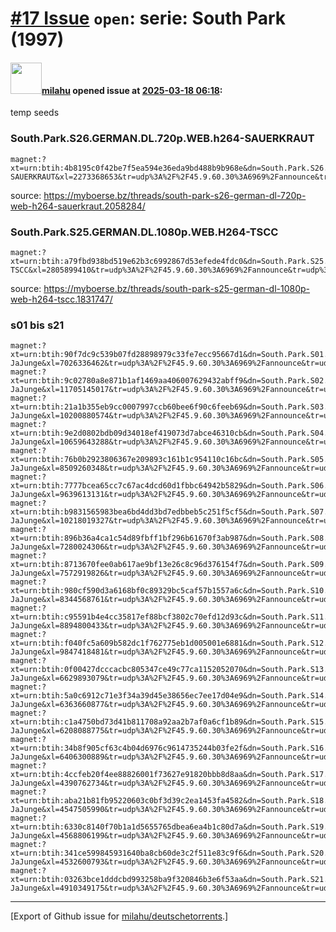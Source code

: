 # [\#17 Issue](https://github.com/milahu/deutschetorrents/issues/17) `open`: serie: South Park (1997)

#### <img src="https://avatars.githubusercontent.com/u/12958815?v=4" width="50">[milahu](https://github.com/milahu) opened issue at [2025-03-18 06:18](https://github.com/milahu/deutschetorrents/issues/17):

temp seeds

### South.Park.S26.GERMAN.DL.720p.WEB.h264-SAUERKRAUT

    magnet:?xt=urn:btih:4b8195c0f42be7f5ea594e36eda9bd488b9b968e&dn=South.Park.S26.GERMAN.DL.720p.WEB.h264-SAUERKRAUT&xl=2273368653&tr=udp%3A%2F%2F45.9.60.30%3A6969%2Fannounce&tr=udp%3A%2F%2F142.132.183.104%3A6969%2Fannounce&tr=udp%3A%2F%2F185.216.179.62%3A25%2Fannounce&tr=udp%3A%2F%2F93.158.213.92%3A1337%2Fannounce&tr=udp%3A%2F%2F5.255.124.190%3A6969%2Fannounce&piece_size=4194304

source:
<https://myboerse.bz/threads/south-park-s26-german-dl-720p-web-h264-sauerkraut.2058284/>

### South.Park.S25.GERMAN.DL.1080p.WEB.H264-TSCC

    magnet:?xt=urn:btih:a79fbd938bd519e62b3c6992867d53efede4fdc0&dn=South.Park.S25.GERMAN.DL.1080p.WEB.H264-TSCC&xl=2805899410&tr=udp%3A%2F%2F45.9.60.30%3A6969%2Fannounce&tr=udp%3A%2F%2F142.132.183.104%3A6969%2Fannounce&tr=udp%3A%2F%2F185.216.179.62%3A25%2Fannounce&tr=udp%3A%2F%2F93.158.213.92%3A1337%2Fannounce&tr=udp%3A%2F%2F5.255.124.190%3A6969%2Fannounce&piece_size=4194304

source:
<https://myboerse.bz/threads/south-park-s25-german-dl-1080p-web-h264-tscc.1831747/>

### s01 bis s21

    magnet:?xt=urn:btih:90f7dc9c539b07fd28898979c33fe7ecc95667d1&dn=South.Park.S01.German.DL.AC3D.1080p.FS.BluRay.x264-JaJunge&xl=7026336462&tr=udp%3A%2F%2F45.9.60.30%3A6969%2Fannounce&tr=udp%3A%2F%2F142.132.183.104%3A6969%2Fannounce&tr=udp%3A%2F%2F185.216.179.62%3A25%2Fannounce&tr=udp%3A%2F%2F93.158.213.92%3A1337%2Fannounce&tr=udp%3A%2F%2F5.255.124.190%3A6969%2Fannounce&piece_size=8388608
    magnet:?xt=urn:btih:9c02780a8e871b1af1469aa406007629432abff9&dn=South.Park.S02.German.DL.AC3D.1080p.BluRay.x264-JaJunge&xl=11705145017&tr=udp%3A%2F%2F45.9.60.30%3A6969%2Fannounce&tr=udp%3A%2F%2F142.132.183.104%3A6969%2Fannounce&tr=udp%3A%2F%2F185.216.179.62%3A25%2Fannounce&tr=udp%3A%2F%2F93.158.213.92%3A1337%2Fannounce&tr=udp%3A%2F%2F5.255.124.190%3A6969%2Fannounce&piece_size=8388608
    magnet:?xt=urn:btih:21a1b355eb9cc0007997ccb60bee6f90c6feeb69&dn=South.Park.S03.German.DL.AC3D.1080p.BluRay.x264-JaJunge&xl=10200880574&tr=udp%3A%2F%2F45.9.60.30%3A6969%2Fannounce&tr=udp%3A%2F%2F142.132.183.104%3A6969%2Fannounce&tr=udp%3A%2F%2F185.216.179.62%3A25%2Fannounce&tr=udp%3A%2F%2F93.158.213.92%3A1337%2Fannounce&tr=udp%3A%2F%2F5.255.124.190%3A6969%2Fannounce&piece_size=8388608
    magnet:?xt=urn:btih:9e2d0802bdb09d34018ef419073d7abce46310cb&dn=South.Park.S04.German.DL.AC3D.1080p.BluRay.x264-JaJunge&xl=10659643288&tr=udp%3A%2F%2F45.9.60.30%3A6969%2Fannounce&tr=udp%3A%2F%2F142.132.183.104%3A6969%2Fannounce&tr=udp%3A%2F%2F185.216.179.62%3A25%2Fannounce&tr=udp%3A%2F%2F93.158.213.92%3A1337%2Fannounce&tr=udp%3A%2F%2F5.255.124.190%3A6969%2Fannounce&piece_size=8388608
    magnet:?xt=urn:btih:76b0b2923806367e209893c161b1c954110c16bc&dn=South.Park.S05.German.DL.AC3D.1080p.BluRay.x264-JaJunge&xl=8509260348&tr=udp%3A%2F%2F45.9.60.30%3A6969%2Fannounce&tr=udp%3A%2F%2F142.132.183.104%3A6969%2Fannounce&tr=udp%3A%2F%2F185.216.179.62%3A25%2Fannounce&tr=udp%3A%2F%2F93.158.213.92%3A1337%2Fannounce&tr=udp%3A%2F%2F5.255.124.190%3A6969%2Fannounce&piece_size=8388608
    magnet:?xt=urn:btih:7777bcea65cc7c67ac4dcd60d1fbbc64942b5829&dn=South.Park.S06.German.DL.AC3D.1080p.BluRay.x264-JaJunge&xl=9639613131&tr=udp%3A%2F%2F45.9.60.30%3A6969%2Fannounce&tr=udp%3A%2F%2F142.132.183.104%3A6969%2Fannounce&tr=udp%3A%2F%2F185.216.179.62%3A25%2Fannounce&tr=udp%3A%2F%2F93.158.213.92%3A1337%2Fannounce&tr=udp%3A%2F%2F5.255.124.190%3A6969%2Fannounce&piece_size=8388608
    magnet:?xt=urn:btih:b9831565983bea6bd4dd3bd7edbbeb5c251f5cf5&dn=South.Park.S07.German.DL.AC3D.1080p.BluRay.x264-JaJunge&xl=10218019327&tr=udp%3A%2F%2F45.9.60.30%3A6969%2Fannounce&tr=udp%3A%2F%2F142.132.183.104%3A6969%2Fannounce&tr=udp%3A%2F%2F185.216.179.62%3A25%2Fannounce&tr=udp%3A%2F%2F93.158.213.92%3A1337%2Fannounce&tr=udp%3A%2F%2F5.255.124.190%3A6969%2Fannounce&piece_size=8388608
    magnet:?xt=urn:btih:896b36a4ca1c54d89fbff1bf296b61670f3ab987&dn=South.Park.S08.German.DL.AC3D.1080p.BluRay.x264-JaJunge&xl=7280024306&tr=udp%3A%2F%2F45.9.60.30%3A6969%2Fannounce&tr=udp%3A%2F%2F142.132.183.104%3A6969%2Fannounce&tr=udp%3A%2F%2F185.216.179.62%3A25%2Fannounce&tr=udp%3A%2F%2F93.158.213.92%3A1337%2Fannounce&tr=udp%3A%2F%2F5.255.124.190%3A6969%2Fannounce&piece_size=8388608
    magnet:?xt=urn:btih:8713670fee0ab617ae9bf13e26c8c96d376154f7&dn=South.Park.S09.German.DL.AC3D.1080p.BluRay.x264-JaJunge&xl=7572919826&tr=udp%3A%2F%2F45.9.60.30%3A6969%2Fannounce&tr=udp%3A%2F%2F142.132.183.104%3A6969%2Fannounce&tr=udp%3A%2F%2F185.216.179.62%3A25%2Fannounce&tr=udp%3A%2F%2F93.158.213.92%3A1337%2Fannounce&tr=udp%3A%2F%2F5.255.124.190%3A6969%2Fannounce&piece_size=8388608
    magnet:?xt=urn:btih:980cf590d3a6168bf0c89329bc5caf57b1557a6c&dn=South.Park.S10.German.DL.AC3D.1080p.BluRay.x264-JaJunge&xl=8344568761&tr=udp%3A%2F%2F45.9.60.30%3A6969%2Fannounce&tr=udp%3A%2F%2F142.132.183.104%3A6969%2Fannounce&tr=udp%3A%2F%2F185.216.179.62%3A25%2Fannounce&tr=udp%3A%2F%2F93.158.213.92%3A1337%2Fannounce&tr=udp%3A%2F%2F5.255.124.190%3A6969%2Fannounce&piece_size=8388608
    magnet:?xt=urn:btih:c95591b4e4cc35817ef88bcf3802c70efd12d93c&dn=South.Park.S11.German.DL.AC3D.1080p.BluRay.x264-JaJunge&xl=8894800433&tr=udp%3A%2F%2F45.9.60.30%3A6969%2Fannounce&tr=udp%3A%2F%2F142.132.183.104%3A6969%2Fannounce&tr=udp%3A%2F%2F185.216.179.62%3A25%2Fannounce&tr=udp%3A%2F%2F93.158.213.92%3A1337%2Fannounce&tr=udp%3A%2F%2F5.255.124.190%3A6969%2Fannounce&piece_size=8388608
    magnet:?xt=urn:btih:f040fc5a609b582dc1f762775eb1d005001e6881&dn=South.Park.S12.German.DL.AC3D.1080p.BluRay.x264-JaJunge&xl=9847418481&tr=udp%3A%2F%2F45.9.60.30%3A6969%2Fannounce&tr=udp%3A%2F%2F142.132.183.104%3A6969%2Fannounce&tr=udp%3A%2F%2F185.216.179.62%3A25%2Fannounce&tr=udp%3A%2F%2F93.158.213.92%3A1337%2Fannounce&tr=udp%3A%2F%2F5.255.124.190%3A6969%2Fannounce&piece_size=8388608
    magnet:?xt=urn:btih:0f00427dcccacbc805347ce49c77ca1152052070&dn=South.Park.S13.German.DL.AC3D.1080p.BluRay.x264-JaJunge&xl=6629893079&tr=udp%3A%2F%2F45.9.60.30%3A6969%2Fannounce&tr=udp%3A%2F%2F142.132.183.104%3A6969%2Fannounce&tr=udp%3A%2F%2F185.216.179.62%3A25%2Fannounce&tr=udp%3A%2F%2F93.158.213.92%3A1337%2Fannounce&tr=udp%3A%2F%2F5.255.124.190%3A6969%2Fannounce&piece_size=8388608
    magnet:?xt=urn:btih:5a0c6912c71e3f34a39d45e38656ec7ee17d04e9&dn=South.Park.S14.German.DL.AC3D.1080p.BluRay.x264-JaJunge&xl=6363660877&tr=udp%3A%2F%2F45.9.60.30%3A6969%2Fannounce&tr=udp%3A%2F%2F142.132.183.104%3A6969%2Fannounce&tr=udp%3A%2F%2F185.216.179.62%3A25%2Fannounce&tr=udp%3A%2F%2F93.158.213.92%3A1337%2Fannounce&tr=udp%3A%2F%2F5.255.124.190%3A6969%2Fannounce&piece_size=8388608
    magnet:?xt=urn:btih:c1a4750bd73d41b811708a92aa2b7af0a6cf1b89&dn=South.Park.S15.German.DL.AC3D.1080p.BluRay.x264-JaJunge&xl=6208088775&tr=udp%3A%2F%2F45.9.60.30%3A6969%2Fannounce&tr=udp%3A%2F%2F142.132.183.104%3A6969%2Fannounce&tr=udp%3A%2F%2F185.216.179.62%3A25%2Fannounce&tr=udp%3A%2F%2F93.158.213.92%3A1337%2Fannounce&tr=udp%3A%2F%2F5.255.124.190%3A6969%2Fannounce&piece_size=8388608
    magnet:?xt=urn:btih:34b8f905cf63c4b04d6976c9614735244b03fe2f&dn=South.Park.S16.German.DL.AC3D.1080p.BluRay.x264-JaJunge&xl=6406300889&tr=udp%3A%2F%2F45.9.60.30%3A6969%2Fannounce&tr=udp%3A%2F%2F142.132.183.104%3A6969%2Fannounce&tr=udp%3A%2F%2F185.216.179.62%3A25%2Fannounce&tr=udp%3A%2F%2F93.158.213.92%3A1337%2Fannounce&tr=udp%3A%2F%2F5.255.124.190%3A6969%2Fannounce&piece_size=8388608
    magnet:?xt=urn:btih:4ccfeb20f4ee88826001f73627e91820bbb8d8aa&dn=South.Park.S17.German.DL.AC3D.1080p.BluRay.x264-JaJunge&xl=4390762734&tr=udp%3A%2F%2F45.9.60.30%3A6969%2Fannounce&tr=udp%3A%2F%2F142.132.183.104%3A6969%2Fannounce&tr=udp%3A%2F%2F185.216.179.62%3A25%2Fannounce&tr=udp%3A%2F%2F93.158.213.92%3A1337%2Fannounce&tr=udp%3A%2F%2F5.255.124.190%3A6969%2Fannounce&piece_size=8388608
    magnet:?xt=urn:btih:aba21b81fb95220603c0bf3d39c2ea1453fa4582&dn=South.Park.S18.German.DL.AC3D.1080p.BluRay.x264-JaJunge&xl=4547505990&tr=udp%3A%2F%2F45.9.60.30%3A6969%2Fannounce&tr=udp%3A%2F%2F142.132.183.104%3A6969%2Fannounce&tr=udp%3A%2F%2F185.216.179.62%3A25%2Fannounce&tr=udp%3A%2F%2F93.158.213.92%3A1337%2Fannounce&tr=udp%3A%2F%2F5.255.124.190%3A6969%2Fannounce&piece_size=8388608
    magnet:?xt=urn:btih:6330c8140f70b1a1d5655765dbea6ea4b1c80d7a&dn=South.Park.S19.German.DL.AC3D.1080p.BluRay.x264-JaJunge&xl=4568806199&tr=udp%3A%2F%2F45.9.60.30%3A6969%2Fannounce&tr=udp%3A%2F%2F142.132.183.104%3A6969%2Fannounce&tr=udp%3A%2F%2F185.216.179.62%3A25%2Fannounce&tr=udp%3A%2F%2F93.158.213.92%3A1337%2Fannounce&tr=udp%3A%2F%2F5.255.124.190%3A6969%2Fannounce&piece_size=8388608
    magnet:?xt=urn:btih:341ce599845931640ba8cb60de3c2f511e83c9f6&dn=South.Park.S20.German.DL.AC3D.1080p.BluRay.x264-JaJunge&xl=4532600793&tr=udp%3A%2F%2F45.9.60.30%3A6969%2Fannounce&tr=udp%3A%2F%2F142.132.183.104%3A6969%2Fannounce&tr=udp%3A%2F%2F185.216.179.62%3A25%2Fannounce&tr=udp%3A%2F%2F93.158.213.92%3A1337%2Fannounce&tr=udp%3A%2F%2F5.255.124.190%3A6969%2Fannounce&piece_size=8388608
    magnet:?xt=urn:btih:03263bce1dddcbd993258ba9f320846b3e6f53aa&dn=South.Park.S21.German.DL.AC3D.1080p.BluRay.x264-JaJunge&xl=4910349175&tr=udp%3A%2F%2F45.9.60.30%3A6969%2Fannounce&tr=udp%3A%2F%2F142.132.183.104%3A6969%2Fannounce&tr=udp%3A%2F%2F185.216.179.62%3A25%2Fannounce&tr=udp%3A%2F%2F93.158.213.92%3A1337%2Fannounce&tr=udp%3A%2F%2F5.255.124.190%3A6969%2Fannounce&piece_size=8388608

------------------------------------------------------------------------

\[Export of Github issue for
[milahu/deutschetorrents](https://github.com/milahu/deutschetorrents).\]
